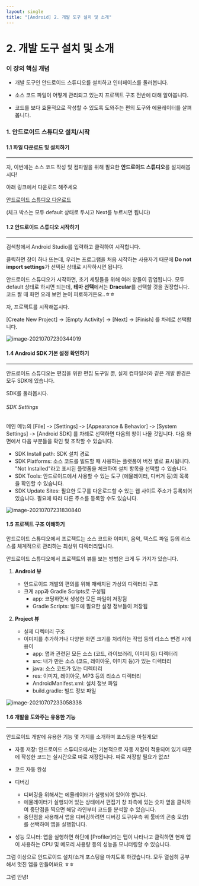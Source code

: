 ```yaml
---
layout: single
title: "[Android] 2. 개발 도구 설치 및 소개"
---
```




# 2. 개발 도구 설치 및 소개

### 이 장의 핵심 개념

* 개발 도구인 안드로이드 스튜디오를 설치하고 인터페이스를 둘러봅니다. 

* 소스 코드 파일이 어떻게 관리되고 있는지 프로젝트 구조 전반에 대해 알아봅니다. 

* 코드를 보다 효율적으로 작성할 수 있도록 도와주는 편의 도구와 에뮬레이터를 살펴봅니다. 

  


### 1. 안드로이드 스튜디오 설치/시작

#### 1.1 파일 다운로드 및 설치하기

---

자, 이번에는 소스 코드 작성 및 컴파일을 위해 필요한 **안드로이드 스튜디오**를 설치해봅시다!

아래 링크에서 다운로드 해주세요



[안드로이드 스튜디오 다운로드](https://developer.android.com/studio)



(체크 박스는 모두 default 상태로 두시고 Next를 누르시면 됩니다)



#### 1.2 안드로이드 스튜디오 시작하기

---

검색창에서  Android Studio를 입력하고 클릭하여 시작합니다. 

클릭하면 창이 하나 뜨는데, 우리는 프로그램을 처음 시작하는 사용자기 때문에 **Do not import settings**가 선택된 상태로 시작하시면 됩니다. 

안드로이드 스튜디오가 시작하면, 초기 세팅들을 위해 여러 창들이 팝업됩니다. 모두 default 상태로 하시면 되는데, **테마 선택**에서는 **Dracular**를 선택할 것을 권장합니다. 코드 짤 때 화면 오래 보면 눈이 피로하거든요..ㅎㅎ



자, 프로젝트를 시작해봅시다. 

[Create New Project] -> [Empty Activity] -> [Next] -> [Finish] 를 차례로 선택합니다. 

![image-20210707230344019](../assets/images/Android/Chapter%202/image-20210707230344019.png)



#### 1.4 Android SDK 기본 설정 확인하기

---

안드로이드 스튜디오는 편집을 위한 편집 도구일 뿐, 실제 컴파일러와 같은 개발 환경은 모두 SDK에 있습니다. 

SDK를 둘러봅시다. 



###### SDK Settings

메인 메뉴의 [File] -> [Settings] -> [Appearance & Behavior] -> [System Settings] -> [Android SDK] 를 차례로 선택하면 다음의 창이 나올 것입니다. 다음 화면에서 다음 부분들을 확인 및 조작할 수 있습니다. 

* SDK Install path: SDK 설치 경로
* SDK Platforms: 소스 코드를 빌드할 때 사용하는 플랫폼이 버전 별로 표시됩니다. "Not Installed"라고 표시된 플랫폼을 체크하여 설치 항목을 선택할 수 있습니다. 
* SDK Tools: 안드로이드에서 사용할 수 있는 도구 (에뮬레이터, 디버거 등)의 목록을 확인할 수 있습니다. 
* SDK Update Sites: 필요한 도구를 다운로드할 수 있는 웹 사이트 주소가 등록되어 있습니다. 필요에 따라 다른 주소를 등록할 수도 있습니다. 

![image-20210707231830840](../assets/images/Android/Chapter%202/image-20210707231830840.png)



#### 1.5 프로젝트 구조 이해하기

안드로이드 스튜디오에서 프로젝트는 소스 코드와 이미지, 음악, 텍스트 파일 등의 리소스를 체계적으로 관리하는 최상위 디렉터리입니다. 



안드로이드 스튜디오에서 프로젝트의 뷰를 보는 방법은 크게 두 가지가 있습니다. 

1. **Android 뷰**
   * 안드로이드 개발의 편의를 위해 재배치된 가상의 디렉터리 구조
   * 크게 app과 Gradle Scripts로 구성됨
     * app: 코딩하면서 생성한 모든 파일이 저장됨
     * Gradle Scripts: 빌드에 필요한 설정 정보들이 저장됨

2. **Project 뷰**
   * 실제 디렉터리 구조
   * 이미지를 추가하거나 다양한 화면 크기를 처리하는 작업 등의 리소스 변경 시에 용이
     * app: 앱과 관련된 모든 소스 (코드, 라이브러리, 이미지 등) 디렉터리
     * src: 내가 만든 소스 (코드, 레이아웃, 이미지 등)가 있는 디렉터리
     * java: 소스 코드가 있는 디렉터리
     * res: 이미지, 레이아웃, MP3 등의 리소스 디렉터리
     * AndroidManifest.xml: 설치 정보 파일
     * build.gradle: 빌드 정보 파일

![image-20210707233058338](../assets/images/Android/Chapter%202/image-20210707233058338.png)



#### 1.6 개발을 도와주는 유용한 기능

---

안드로이드 개발에 유용한 기능 몇 가지를 소개하며 포스팅을 마칠게요!



* 자동 저장: 안드로이드 스튜디오에서는 기본적으로 자동 저장이 적용되어 있기 때문에 작성한 코드는 실시간으로 따로 저장됩니다. 따로 저장할 필요가 없죠!
* 코드 자동 완성
* 디버깅
  * 디버깅을 위해서는 에뮬레이터가 실행되어 있어야 합니다. 
  * 에뮬레이터가 실행되어 있는 상태에서 편집기 창 좌측에 있는 숫자 옆을 클릭하여 중단점을 찍으면 해당 라인부터 코드를 분석할 수 있습니다. 
  * 중단점을 사용해서 앱을 디버깅하려면 디버깅 도구(우측 위 툴바의 곤충 모양)를 선택하여 앱을 실행합니다. 

* 성능 모니터: 앱을 실행하면 하단에 [Profiler]라는 탭이 나타나고 클릭하면 현재 앱이 사용하는 CPU 및 메모리 사용량 등의 성능을 모니터링할 수 있습니다. 



그럼 이상으로 안드로이드 설치/소개 포스팅을 마치도록 하겠습니다. 모두 열심히 공부해서 멋진 앱을 만들어봐요 ㅎㅎ



그럼 안녕!
